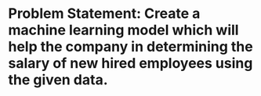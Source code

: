 # Problem Statement: Create a machine learning model which will help the company in determining the salary of new hired employees using the given data.
